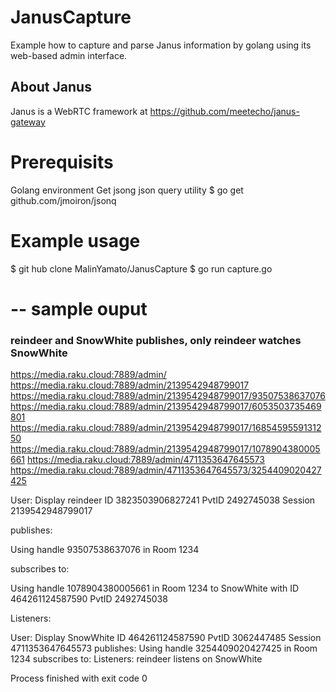 # JanusCapture
Example how to capture and parse Janus information by golang using its web-based admin interface. 

## About Janus
Janus is a WebRTC framework at https://github.com/meetecho/janus-gateway


# Prerequisits
Golang environment
Get jsong json query utility
$ go get github.com/jmoiron/jsonq

# Example usage

$ git hub clone MalinYamato/JanusCapture
$ go run capture.go

# -- sample ouput
### reindeer and SnowWhite publishes, only reindeer watches SnowWhite

https://media.raku.cloud:7889/admin/
https://media.raku.cloud:7889/admin/2139542948799017
https://media.raku.cloud:7889/admin/2139542948799017/93507538637076
https://media.raku.cloud:7889/admin/2139542948799017/6053503735469801
https://media.raku.cloud:7889/admin/2139542948799017/1685459559131250
https://media.raku.cloud:7889/admin/2139542948799017/1078904380005661
https://media.raku.cloud:7889/admin/4711353647645573
https://media.raku.cloud:7889/admin/4711353647645573/3254409020427425

User: Display reindeer ID 3823503906827241 PvtID 2492745038  Session 2139542948799017

publishes:

Using handle 93507538637076 in Room 1234

subscribes to:

Using handle 1078904380005661 in  Room 1234 to SnowWhite with ID 464261124587590 PvtID 2492745038

Listeners:


User: Display SnowWhite ID 464261124587590 PvtID 3062447485  Session 4711353647645573
publishes:
Using handle 3254409020427425 in Room 1234
subscribes to:
Listeners:
reindeer listens on SnowWhite


Process finished with exit code 0

